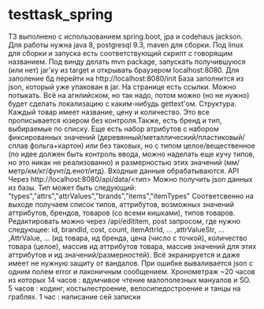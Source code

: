 # testtask_spring

ТЗ выполнено с использованием spring.boot, jpa и codehaus jackson. Для работы нужна java 8, postgresql 9.3, maven для сборки. Под linux для сборки и запуска есть соответствующий скрипт с говорящим названием. Под винду делать mvn package, запускать получившуюся (или нет) jar'ку из target и открывать браузером localhost:8080.
Для заполение бд перейти на http://localhost:8080/init База заполнится из json, который уже упакован в jar. На странице есть ссылки. Можно потыкать. Всё на агнлийском, но так надо, потом можно (но не нужно) будет сделать локализацию с каким-нибудь gettext'ом.
Структура.
Каждый товар имеет название, цену и количество. Это все прописывается юзером без контроля.Также, есть бренд и тип, выбираемые по списку. Еще есть набор атрибутов с набором фиксированных значений (деревянный/металлический/пластиковый/сплав фольга+картон) или без таковых, но с типом целое/вещественное (по идее должен быть контроль ввода, можно наделать еще кучу типов, но это никак не реализованно) и размерностью этих значений (мм/метр/км/кг/фунт/д.енот/итд). Входные данные обрабатываются.
API
Через 
http://localhost:8080/api/data/<тип>
Можно получить json данных из базы. Тип может быть следующий:
"types","attrs","attrValues","brands","items","itemTypes"
Соответсвенно на выходе получаем список типов, аттрибутов, возможных значений аттрибутов, брендов, товаров (со всеми кишками), типов товаров.
Редактировать можно через /api/edititem, post запросом, где нужно следующее:
id, brandId, cost, count, itemAttrId, ... ,attrValueStr, ... ,AttrValue, ... (ид товара, ид бренда, цена (число с точкой), количество товара (целое), массив ид аттрибутов товара, массив значений для этих аттрибутов и ид значений/размерностей). Всё экранируется и даже имеет не нужную защиту от вандалов. При ошибке вываливается json с одним полем error и лаконичным сообщением.
Хронометраж
~20 часов из которых
14 часов : вдумчивое чтение малополезных мануалов и SO.
5 часов : кодинг, костылестроение, велосипедостроение и танцы на граблях.
1 час : написание сей записки
